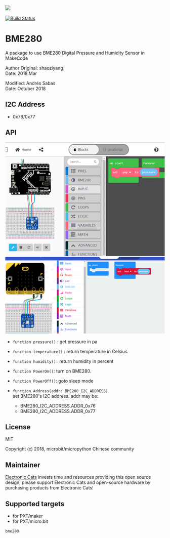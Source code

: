 <a href="https://github.com/sponsors/ElectronicCats">
  <img src="https://electroniccats.com/wp-content/uploads/2020/07/Badge_GHS.png" height="104" />
</a>

[![Build Status](https://travis-ci.org/ElectronicCats/pxt-bme280.svg?branch=master)](https://travis-ci.org/ElectronicCats/pxt-bme280) 

# BME280

A package to use BME280 Digital Pressure and Humidity Sensor in MakeCode  

Author Original: shaoziyang  
Date:   2018.Mar  

Modified: Andrés Sabas  
Date:   Octuber 2018 

## I2C Address  

- 0x76/0x77  

## API
![](https://github.com/ElectronicCats/pxt-bme280/raw/master/example_maker.png)
![](https://github.com/ElectronicCats/pxt-bme280/raw/master/example_microbit.png)

- `function pressure()` : get pressure in pa  

- `function temperature()` : return temperature in Celsius.

- `function humidity():` return humidity in percent

- `function PowerOn()`: turn on BME280.

- `function PowerOff()`: goto sleep mode  

- `function Address(addr: BME280_I2C_ADDRESS)`  
set BME280's I2C address. addr may be:  
  - BME280_I2C_ADDRESS.ADDR_0x76
  - BME280_I2C_ADDRESS.ADDR_0x77

## License

MIT

Copyright (c) 2018, microbit/micropython Chinese community  

## Maintainer

[Electronic Cats](https://github.com/ElectronicCats) invests time and resources providing this open source design, please support Electronic Cats and open-source hardware by purchasing products from Electronic Cats!

## Supported targets

* for PXT/maker
* for PXT/micro:bit

```package
bme280
```
